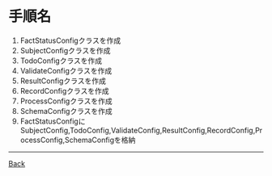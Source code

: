 # 手順名
1. FactStatusConfigクラスを作成
2. SubjectConfigクラスを作成
3. TodoConfigクラスを作成
4. ValidateConfigクラスを作成
5. ResultConfigクラスを作成
6. RecordConfigクラスを作成
7. ProcessConfigクラスを作成
8. SchemaConfigクラスを作成
9. FactStatusConfigにSubjectConfig,TodoConfig,ValidateConfig,ResultConfig,RecordConfig,ProcessConfig,SchemaConfigを格納

---
[Back](../README.md)  